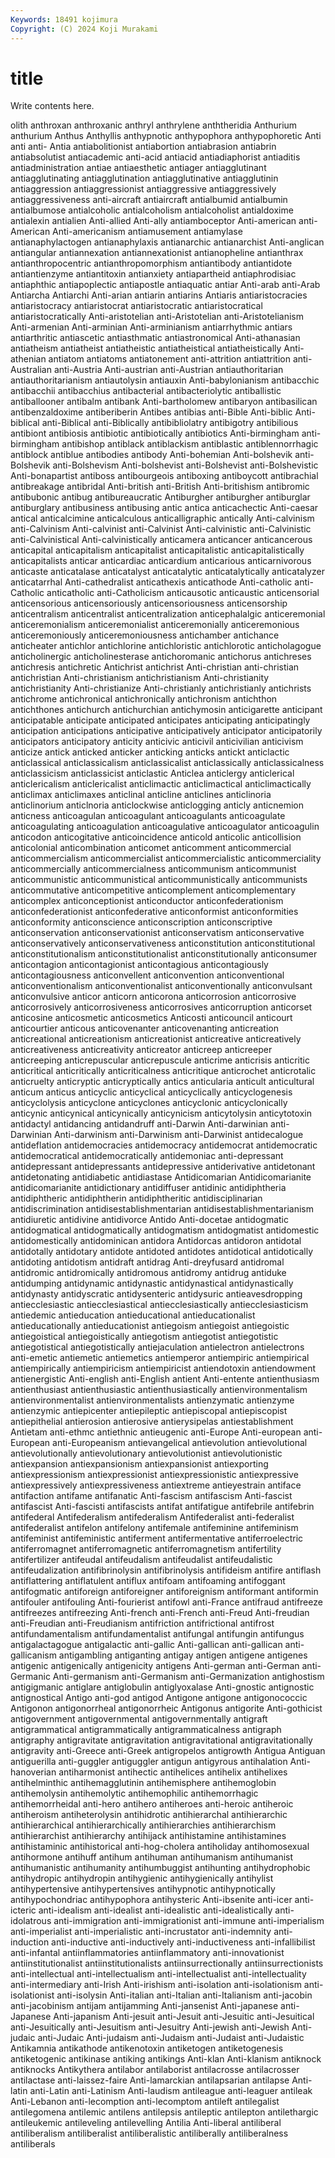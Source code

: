 ```yaml
---
Keywords: 18491 kojimura
Copyright: (C) 2024 Koji Murakami
---
```


# title

Write contents here.



olith anthroxan anthroxanic anthryl anthrylene anththeridia Anthurium anthurium Anthus
Anthyllis anthypnotic anthypophora anthypophoretic Anti anti anti- Antia antiabolitionist antiabortion
antiabrasion antiabrin antiabsolutist antiacademic anti-acid antiacid antiadiaphorist antiaditis antiadministration antiae
antiaesthetic antiager antiagglutinant antiagglutinating antiagglutination antiagglutinative antiagglutinin antiaggression antiaggressionist antiaggressive
antiaggressively antiaggressiveness anti-aircraft antiaircraft antialbumid antialbumin antialbumose antialcoholic antialcoholism antialcoholist
antialdoxime antialexin antialien Anti-allied Anti-ally antiamboceptor Anti-american anti-American Anti-americanism antiamusement
antiamylase antianaphylactogen antianaphylaxis antianarchic antianarchist Anti-anglican antiangular antiannexation antiannexationist antianopheline
antianthrax antianthropocentric antianthropomorphism antiantibody antiantidote antiantienzyme antiantitoxin antianxiety antiapartheid antiaphrodisiac
antiaphthic antiapoplectic antiapostle antiaquatic antiar Anti-arab anti-Arab Antiarcha Antiarchi Anti-arian
antiarin antiarins Antiaris antiaristocracies antiaristocracy antiaristocrat antiaristocratic antiaristocratical antiaristocratically Anti-aristotelian
anti-Aristotelian anti-Aristotelianism Anti-armenian Anti-arminian Anti-arminianism antiarrhythmic antiars antiarthritic antiascetic antiasthmatic
antiastronomical Anti-athanasian antiatheism antiatheist antiatheistic antiatheistical antiatheistically Anti-athenian antiatom antiatoms
antiatonement anti-attrition antiattrition anti-Australian anti-Austria Anti-austrian anti-Austrian antiauthoritarian antiauthoritarianism antiautolysin
antiauxin Anti-babylonianism antibacchic antibacchii antibacchius antibacterial antibacteriolytic antiballistic antiballooner antibalm
antibank Anti-bartholomew antibaryon antibasilican antibenzaldoxime antiberiberin Antibes antibias anti-Bible Anti-biblic
Anti-biblical anti-Biblical anti-Biblically antibibliolatry antibigotry antibilious antibiont antibiosis antibiotic antibiotically
antibiotics Anti-birmingham anti-birmingham antibishop antiblack antiblackism antiblastic antiblennorrhagic antiblock antiblue
antibodies antibody Anti-bohemian Anti-bolshevik anti-Bolshevik anti-Bolshevism Anti-bolshevist anti-Bolshevist anti-Bolshevistic Anti-bonapartist
antiboss antibourgeois antiboxing antiboycott antibrachial antibreakage antibridal Anti-british anti-British Anti-britishism
antibromic antibubonic antibug antibureaucratic Antiburgher antiburgher antiburglar antiburglary antibusiness antibusing
antic antica anticachectic Anti-caesar antical anticalcimine anticalculous anticalligraphic antically Anti-calvinism
anti-Calvinism Anti-calvinist anti-Calvinist Anti-calvinistic anti-Calvinistic anti-Calvinistical Anti-calvinistically anticamera anticancer anticancerous
anticapital anticapitalism anticapitalist anticapitalistic anticapitalistically anticapitalists anticar anticardiac anticardium anticarious
anticarnivorous anticaste anticatalase anticatalyst anticatalytic anticatalytically anticatalyzer anticatarrhal Anti-cathedralist anticathexis
anticathode Anti-catholic anti-Catholic anticatholic anti-Catholicism anticausotic anticaustic anticensorial anticensorious anticensoriously
anticensoriousness anticensorship anticentralism anticentralist anticentralization anticephalalgic anticeremonial anticeremonialism anticeremonialist anticeremonially
anticeremonious anticeremoniously anticeremoniousness antichamber antichance anticheater antichlor antichlorine antichloristic antichlorotic
anticholagogue anticholinergic anticholinesterase antichoromanic antichorus antichreses antichresis antichretic Antichrist antichrist
Anti-christian anti-christian antichristian Anti-christianism antichristianism Anti-christianity antichristianity Anti-christianize Anti-christianly antichristianly
antichrists antichrome antichronical antichronically antichronism antichthon antichthones antichurch antichurchian antichymosin
anticigarette anticipant anticipatable anticipate anticipated anticipates anticipating anticipatingly anticipation anticipations
anticipative anticipatively anticipator anticipatorily anticipators anticipatory anticity anticivic anticivil anticivilian
anticivism anticize antick anticked anticker anticking anticks antickt anticlactic anticlassical
anticlassicalism anticlassicalist anticlassically anticlassicalness anticlassicism anticlassicist anticlastic Anticlea anticlergy anticlerical
anticlericalism anticlericalist anticlimactic anticlimactical anticlimactically anticlimax anticlimaxes anticlinal anticline anticlines
anticlinoria anticlinorium anticlnoria anticlockwise anticlogging anticly anticnemion anticness anticoagulan anticoagulant
anticoagulants anticoagulate anticoagulating anticoagulation anticoagulative anticoagulator anticoagulin anticodon anticogitative anticoincidence
anticold anticolic anticollision anticolonial anticombination anticomet anticomment anticommercial anticommercialism anticommercialist
anticommercialistic anticommerciality anticommercially anticommercialness anticommunism anticommunist anticommunistic anticommunistical anticommunistically anticommunists
anticommutative anticompetitive anticomplement anticomplementary anticomplex anticonceptionist anticonductor anticonfederationism anticonfederationist anticonfederative
anticonformist anticonformities anticonformity anticonscience anticonscription anticonscriptive anticonservation anticonservationist anticonservatism anticonservative
anticonservatively anticonservativeness anticonstitution anticonstitutional anticonstitutionalism anticonstitutionalist anticonstitutionally anticonsumer anticontagion anticontagionist
anticontagious anticontagiously anticontagiousness anticonvellent anticonvention anticonventional anticonventionalism anticonventionalist anticonventionally anticonvulsant
anticonvulsive anticor anticorn anticorona anticorrosion anticorrosive anticorrosively anticorrosiveness anticorrosives anticorruption
anticorset anticosine anticosmetic anticosmetics Anticosti anticouncil anticourt anticourtier anticous anticovenanter
anticovenanting anticreation anticreational anticreationism anticreationist anticreative anticreatively anticreativeness anticreativity anticreator
anticreep anticreeper anticreeping anticrepuscular anticrepuscule anticrime anticrisis anticritic anticritical anticritically
anticriticalness anticritique anticrochet anticrotalic anticruelty anticryptic anticryptically antics anticularia anticult
anticultural anticum anticus anticyclic anticyclical anticyclically anticyclogenesis anticyclolysis anticyclone anticyclones
anticyclonic anticyclonically anticynic anticynical anticynically anticynicism anticytolysin anticytotoxin antidactyl antidancing
antidandruff anti-Darwin Anti-darwinian anti-Darwinian Anti-darwinism anti-Darwinism anti-Darwinist antidecalogue antideflation antidemocracies
antidemocracy antidemocrat antidemocratic antidemocratical antidemocratically antidemoniac anti-depressant antidepressant antidepressants antidepressive
antiderivative antidetonant antidetonating antidiabetic antidiastase Antidicomarian Antidicomarianite antidicomarianite antidictionary antidiffuser
antidinic antidiphtheria antidiphtheric antidiphtherin antidiphtheritic antidisciplinarian antidiscrimination antidisestablishmentarian antidisestablishmentarianism antidiuretic
antidivine antidivorce Antido Anti-docetae antidogmatic antidogmatical antidogmatically antidogmatism antidogmatist antidomestic
antidomestically antidominican antidora Antidorcas antidoron antidotal antidotally antidotary antidote antidoted
antidotes antidotical antidotically antidoting antidotism antidraft antidrag Anti-dreyfusard antidromal antidromic
antidromically antidromous antidromy antidrug antiduke antidumping antidynamic antidynastic antidynastical antidynastically
antidynasty antidyscratic antidysenteric antidysuric antieavesdropping antiecclesiastic antiecclesiastical antiecclesiastically antiecclesiasticism antiedemic
antieducation antieducational antieducationalist antieducationally antieducationist antiegoism antiegoist antiegoistic antiegoistical antiegoistically
antiegotism antiegotist antiegotistic antiegotistical antiegotistically antiejaculation antielectron antielectrons anti-emetic antiemetic
antiemetics antiemperor antiempiric antiempirical antiempirically antiempiricism antiempiricist antiendotoxin antiendowment antienergistic
Anti-english anti-English antient Anti-entente antienthusiasm antienthusiast antienthusiastic antienthusiastically antienvironmentalism antienvironmentalist
antienvironmentalists antienzymatic antienzyme antienzymic antiepicenter antiepileptic antiepiscopal antiepiscopist antiepithelial antierosion
antierosive antierysipelas antiestablishment Antietam anti-ethmc antiethnic antieugenic anti-Europe Anti-european anti-European
anti-Europeanism antievangelical antievolution antievolutional antievolutionally antievolutionary antievolutionist antievolutionistic antiexpansion antiexpansionism
antiexpansionist antiexporting antiexpressionism antiexpressionist antiexpressionistic antiexpressive antiexpressively antiexpressiveness antiextreme antieyestrain
antiface antifaction antifame antifanatic Anti-fascism antifascism Anti-fascist antifascist Anti-fascisti antifascists
antifat antifatigue antifebrile antifebrin antifederal Antifederalism antifederalism Antifederalist anti-federalist antifederalist
antifelon antifelony antifemale antifeminine antifeminism antifeminist antifeministic antiferment antifermentative antiferroelectric
antiferromagnet antiferromagnetic antiferromagnetism antifertility antifertilizer antifeudal antifeudalism antifeudalist antifeudalistic antifeudalization
antifibrinolysin antifibrinolysis antifideism antifire antiflash antiflattering antiflatulent antiflux antifoam antifoaming
antifoggant antifogmatic antiforeign antiforeigner antiforeignism antiformant antiformin antifouler antifouling Anti-fourierist
antifowl anti-France antifraud antifreeze antifreezes antifreezing Anti-french anti-French anti-Freud Anti-freudian
anti-Freudian anti-Freudianism antifriction antifrictional antifrost antifundamentalism antifundamentalist antifungal antifungin antifungus
antigalactagogue antigalactic anti-gallic Anti-gallican anti-gallican anti-gallicanism antigambling antiganting antigay antigen
antigene antigenes antigenic antigenically antigenicity antigens Anti-german anti-German anti-Germanic Anti-germanism
anti-Germanism anti-Germanization antighostism antigigmanic antiglare antiglobulin antiglyoxalase Anti-gnostic antignostic antignostical
Antigo anti-god antigod Antigone antigone antigonococcic Antigonon antigonorrheal antigonorrheic Antigonus
antigorite Anti-gothicist antigovernment antigovernmental antigovernmentally antigraft antigrammatical antigrammatically antigrammaticalness antigraph
antigraphy antigravitate antigravitation antigravitational antigravitationally antigravity anti-Greece anti-Greek antigropelos antigrowth
Antigua Antiguan antiguerilla anti-guggler antiguggler antigun antigyrous antihalation Anti-hanoverian antiharmonist
antihectic antihelices antihelix antihelixes antihelminthic antihemagglutinin antihemisphere antihemoglobin antihemolysin antihemolytic
antihemophilic antihemorrhagic antihemorrheidal anti-hero antihero antiheroes anti-heroic antiheroic antiheroism antiheterolysin
antihidrotic antihierarchal antihierarchic antihierarchical antihierarchically antihierarchies antihierarchism antihierarchist antihierarchy antihijack
antihistamine antihistamines antihistaminic antihistorical anti-hog-cholera antiholiday antihomosexual antihormone antihuff antihum
antihuman antihumanism antihumanist antihumanistic antihumanity antihumbuggist antihunting antihydrophobic antihydropic antihydropin
antihygienic antihygienically antihylist antihypertensive antihypertensives antihypnotic antihypnotically antihypochondriac antihypophora antihysteric
Anti-ibsenite anti-icer anti-icteric anti-idealism anti-idealist anti-idealistic anti-idealistically anti-idolatrous anti-immigration anti-immigrationist
anti-immune anti-imperialism anti-imperialist anti-imperialistic anti-incrustator anti-indemnity anti-induction anti-inductive anti-inductively anti-inductiveness
anti-infallibilist anti-infantal antiinflammatories antiinflammatory anti-innovationist antiinstitutionalist antiinstitutionalists antiinsurrectionally antiinsurrectionists anti-intellectual
anti-intellectualism anti-intellectualist anti-intellectuality anti-intermediary anti-Irish Anti-irishism anti-isolation anti-isolationism anti-isolationist anti-isolysin
Anti-italian anti-Italian anti-Italianism anti-jacobin anti-jacobinism antijam antijamming Anti-jansenist Anti-japanese anti-Japanese
Anti-japanism Anti-jesuit anti-Jesuit anti-Jesuitic anti-Jesuitical anti-Jesuitically anti-Jesuitism anti-Jesuitry Anti-jewish anti-Jewish
Anti-judaic anti-Judaic Anti-judaism anti-Judaism anti-Judaist anti-Judaistic Antikamnia antikathode antikenotoxin antiketogen
antiketogenesis antiketogenic antikinase antiking antikings Anti-klan Anti-klanism antiknock antiknocks Antikythera
antilabor antilaborist antilacrosse antilacrosser antilactase anti-laissez-faire Anti-lamarckian antilapsarian antilapse Anti-latin
anti-Latin anti-Latinism Anti-laudism antileague anti-leaguer antileak Anti-Lebanon anti-lecomption anti-lecomptom antileft
antilegalist antilegomena antilemic antilens antilepsis antileptic antilepton antilethargic antileukemic antileveling
antilevelling Antilia Anti-liberal antiliberal antiliberalism antiliberalist antiliberalistic antiliberally antiliberalness antiliberals

